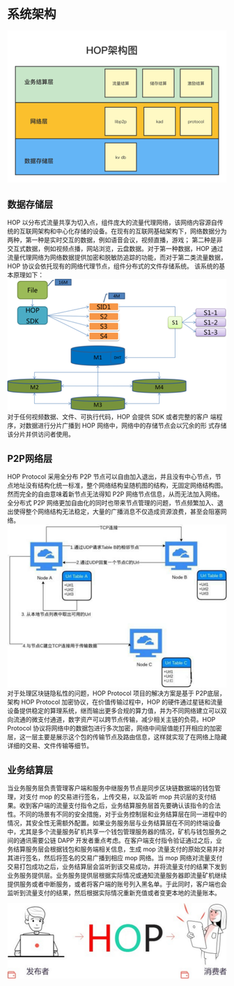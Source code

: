 # 系统架构

![系统架构图 (1)](../_media/struct.png)

## 数据存储层

HOP 以分布式流量共享为切入点，组件庞大的流量代理网络，该网络内容源自传统的互联网架构和中心化存储的设备。在现有的互联网基础架构下，网络数据分为两种，第一种是实时交互的数据，例如语音会议，视频直播，游戏； 第二种是非交互式数据，例如视频点播，网站浏览，云盘数据。对于第一种数据，HOP 通过流量代理网络为网络数据提供加密和脱敏防追踪的功能，而对于第二类流量数据，HOP 协议会依托现有的网络代理节点，组件分布式的文件存储系统。
该系统的基本原理如下：
![数据存储](../_media/storage.png)
对于任何视频数据、文件、可执行代码，HOP 会提供 SDK 或者完整的客户
端程序，对数据进行分片广播到 HOP 网络中，网络中的存储节点会以冗余的形
式存储该分片并供访问者使用。

## P2P网络层
HOP Protocol 采用全分布 P2P 节点可以自由加入退出，并且没有中心节点，节点地址没有结构化统一标准，整个网络结构呈随机图的结构，无固定网络结构图。然而完全的自由意味着新节点无法得知 P2P 网络节点信息，从而无法加入网络。全分布式 P2P 网络更加自由化的同时也带来节点管理的问题，节点频繁加入、退出使得整个网络结构无法稳定，大量的广播消息不仅造成资源浪费，甚至会阻塞网络。
![网络](../_media/p2p.png)
对于处理区块链隐私性的问题，HOP Protocol 项目的解决方案是基于 P2P底层，架构 HOP Protocol 加密协议，在价值传输过程中，HOP 的硬件通过星链和流量设备提供稳定的算理系统，继而输出更多合规的算力值，并为不同网络建立可以双向流通的微支付通道，数字资产可以跨节点传输，减少相关主链的负荷。HOP Protocol 协议将网络中的数据包进行多次加密，网络中间层值能打开相应的加密层，这一层主要是展示这个包的传输节点及路由信息，这样就实现了在网络上隐藏详细的交易、文件传输等细节。

## 业务结算层

当业务服务层负责管理客户端和服务中继服务节点是同步区块链数据端的钱包管理，对支付 mop 的交易进行签名，上传交易，以及监听 mop 共识层的支付结果。收到客户端的流量支付指令之后，业务结算服务层首先要确认该指令的合法性。不同的场景有不同的安全措施，对于业务控制层和业务结算层在同一进程中的情况，其安全性无需额外配置。如果业务服务层与业务结算层在不同的终端设备中，尤其是多个流量服务矿机共享一个钱包管理服务器的情况，矿机与钱包服务之间的通讯需要公链 DAPP 开发者重点考虑。在客户端支付指令验证通过之后，业务结算服务层会根据钱包和服务端相关信息，生成 mop 流量支付的原始交易并对其进行签名，然后将签名的交易广播到相应 mop 网络。当 mop 网络对流量支付交易打包成功之后，业务结算层会监听到该交易成功，并将流量支付的结果下发到业务服务提供层。业务服务提供层根据实际情况或通知流量服务器即流量矿机继续提供服务或者中断服务，或者将客户端的账号列入黑名单。于此同时，客户端也会监听到流量支付的结果，然后根据实际情况重新充值或者变更本地的流量账本。

![结算](../_media/swap.png)